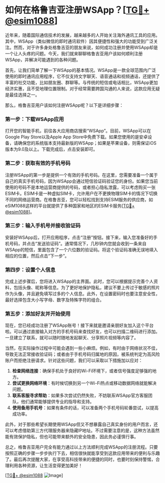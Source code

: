 # 如何在格鲁吉亚注册WSApp？[[TG💪+ @esim1088](https://t.me/s/esim1088)]

近年来，随着国际通信技术的发展，越来越多的人开始关注海外通讯工具的应用。其中，WSApp（类似微信的即时通讯软件）因其便捷性和强大的功能受到广泛关注。然而，对于许多身处格鲁吉亚的朋友来说，如何成功注册并使用WSApp却是一个让人头疼的问题。今天，我们就来聊聊格鲁吉亚用户该如何顺利注册WSApp，并解决可能遇到的各种问题。

首先，让我们简单了解一下WSApp的基本情况。WSApp是一款全球范围内广泛使用的即时通讯应用程序，它不仅支持文字聊天、语音通话和视频通话，还提供了丰富的社交功能，比如朋友圈、群聊等。与传统的短信或电话相比，WSApp更加经济实惠，且不受地理位置限制。对于经常需要跨国沟通的人来说，这款应用无疑是最佳选择之一。

那么，格鲁吉亚用户该如何注册WSApp呢？以下是详细步骤：

### 第一步：下载WSApp应用

打开您的智能手机，前往各大应用商店搜索“WSApp”。目前，WSApp可以在Google Play Store以及Apple App Store中免费下载。如果您使用的是安卓设备，请确保您的系统版本支持最新版的WSApp；如果是苹果设备，则需保证iOS版本为9.0及以上。下载完成后，点击安装即可。

### 第二步：获取有效的手机号码

注册WSApp的第一步是提供一个有效的手机号码。在这里，您需要准备一个属于自己的真实手机号码，因为WSApp会通过短信验证码验证您的身份。如果您当前使用的号码不是本地运营商提供的号码，或者担心隐私泄露，可以考虑购买一张ESIM卡。ESIM卡是一种虚拟SIM卡，允许用户在不更换物理SIM卡的情况下切换不同的网络运营商。在格鲁吉亚，您可以轻松找到支持ESIM服务的供应商，如eSIM1088这样的平台就提供了多种国家和地区的ESIM卡服务[[TG💪+ @esim1088](https://t.me/s/esim1088)]。

### 第三步：输入手机号并接收验证码

安装好WSApp后，打开应用程序，点击“注册”按钮。接下来，输入您准备好的手机号码，并点击“发送验证码”。通常情况下，几秒钟内您就会收到一条来自WSApp的短信，里面包含了一个六位数的验证码。将这个验证码准确无误地填入相应的位置，然后点击“下一步”。

### 第四步：设置个人信息

完成上述步骤后，您将进入WSApp的主界面。此时，您可以根据提示完善个人资料，包括头像、昵称等信息。为了更好地保护隐私，建议不要上传过于敏感的照片作为头像，并且避免填写过多的个人信息。此外，在设置密码时也要注意安全性，最好选择包含大小写字母、数字及特殊字符的组合。

### 第五步：添加好友并开始使用

现在，您已经成功注册了WSApp账号！接下来就是邀请亲朋好友加入这个平台啦。可以通过直接输入对方的手机号码来查找好友，也可以扫描二维码进行添加。一旦建立了联系，就可以随时随地发起聊天、分享照片视频等内容了。

当然，在实际操作过程中可能会遇到一些小麻烦。例如，有时由于网络状况不佳，导致无法正常接收验证码；或者由于手机号码归属地的原因，被系统判定为高风险账户而拒绝注册请求。针对这些问题，我们可以采取以下措施加以应对：

1. **检查网络连接**：确保手机处于良好的Wi-Fi环境下，或者信号强度足够强的地方。
2. **尝试更换网络环境**：有时候切换到另一个Wi-Fi热点或移动数据网络就能解决问题。
3. **联系客服寻求帮助**：如果多次尝试仍然失败，不妨联系WSApp官方客服团队，他们通常能够提供专业的指导和支持。
4. **使用备用手机号**：如果有条件的话，可以准备两个手机号码轮番尝试，以提高成功率。

此外，对于那些希望长期使用WSApp但又不想暴露自己真实身份的用户而言，还可以考虑借助第三方代理服务器来隐藏IP地址。不过需要注意的是，这种方法虽然能有效保护隐私，但也可能带来额外的安全隐患，因此务必谨慎行事。

总之，格鲁吉亚用户完全有能力通过以上方法顺利完成WSApp的注册流程。只要按照正确的步骤一步步执行下去，相信很快就能享受到这款应用带来的便利与乐趣了。最后再次提醒大家，在享受高科技带来的便捷的同时，也要时刻保持警惕，合理利用各种资源，让生活变得更加美好！

[[TG💪+ @esim1088](https://t.me/s/esim1088) ![Image](https://i.postimg.cc/4NQfJmqS/Snipaste-2025-05-13-00-14-12.png)]